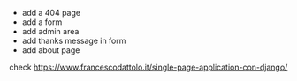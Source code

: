- add a 404 page
- add a form
- add admin area
- add thanks message in form
- add about page



check https://www.francescodattolo.it/single-page-application-con-django/

  